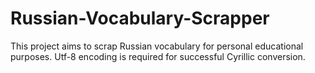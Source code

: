 # Russian-Vocabulary-Scrapper
This project aims to scrap Russian vocabulary for personal educational purposes. Utf-8 encoding is required for successful Cyrillic conversion.
